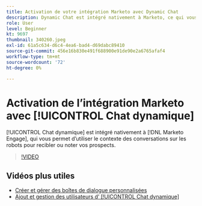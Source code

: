```yaml
---
title: Activation de votre intégration Marketo avec Dynamic Chat
description: Dynamic Chat est intégré nativement à Marketo, ce qui vous permet d’utiliser le contexte des conversations sur les chatterbots pour recibler ou noter vos prospects.
role: User
level: Beginner
kt: 9697
thumbnail: 340260.jpeg
exl-id: 61a5c634-d6c4-4ea6-bad4-d69dabc89410
source-git-commit: 456e16b830e491f688900e91de90e2a6765afaf4
workflow-type: tm+mt
source-wordcount: '72'
ht-degree: 0%

---
```


# Activation de l’intégration Marketo avec [!UICONTROL Chat dynamique]

[!UICONTROL Chat dynamique]  est intégré nativement à [!DNL Marketo Engage], qui vous permet d’utiliser le contexte des conversations sur les robots pour recibler ou noter vos prospects.

>[!VIDEO](https://video.tv.adobe.com/v/340260/?quality=12&learn=on)

## Vidéos plus utiles

* [Créer et gérer des boîtes de dialogue personnalisées](dialogue-management.md)
* [Ajout et gestion des utilisateurs d’ [!UICONTROL Chat dynamique] ](user-management.md)
